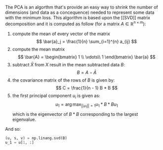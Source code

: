 The PCA is an algorthm that's provide an easy way to shrink the number of dimensions (and data as a concequence) needed to represent some data with the minimum loss.
This algorithm is based upon the [[SVD]] matrix decomposition and it is computed as follow (for a matrix $A \in \mathbb{R}^{n \times m}$):

1) compute the mean of every vector of the matrix 
$$
\bar{a}_j = \frac{1}{n} \sum_{i=1}^{n} a_{ij}
$$
2) compute the mean matrix
$$
 \bar{A} = 
 \begin{bmatrix}
 1 \\
 \vdots\\
 1
 \end{bmatrix}	 
 \bar{a}
$$
3) subtract $\bar{X}$ from $X$ result in the mean subtracted data $B$:
$$
B = A - \bar{A}
$$
4) the covariance matrix of the rows of $B$ is given by:
$$
C = \frac{1}{n - 1} B * B
$$
5) the first principal component $u_i$ is given as:
$$
u_1 = \arg\max_{||u_1||=1} u_1*B*Bu_1
$$
which is the eigenvector of $B*B$ corresponding to the largest eigenvalue. 

And so:
```python
(u, s, v) = np.linang.svd(B)
u_1 = u[1, :]
```
